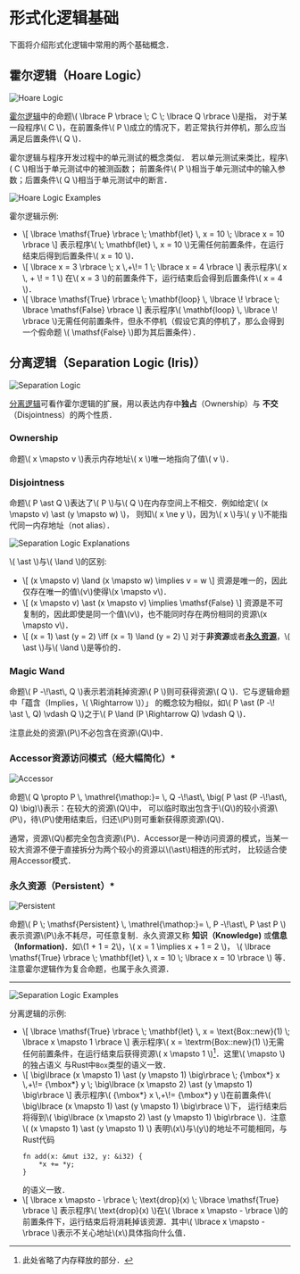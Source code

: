 # 形式化逻辑基础

下面将介绍形式化逻辑中常用的两个基础概念．

## 霍尔逻辑（Hoare Logic）

![Hoare Logic](images/hoare.png)

[霍尔逻辑](https://en.wikipedia.org/wiki/Hoare_logic)中的命题\\( \lbrace P \rbrace \\; C \\; \lbrace Q \rbrace \\)是指，
对于某一段程序\\( C \\)，在前置条件\\( P \\)成立的情况下，若正常执行并停机，那么应当满足后置条件\\( Q \\)．

霍尔逻辑与程序开发过程中的单元测试的概念类似．
若以单元测试来类比，程序\\( C \\)相当于单元测试中的被测函数；
前置条件\\( P \\)相当于单元测试中的输入参数；后置条件\\( Q \\)相当于单元测试中的断言．

![Hoare Logic Examples](images/hoare-example.png)

霍尔逻辑示例:
- \\[ \lbrace \mathsf{True} \rbrace \\; \mathbf{let} \\, x = 10 \\; \lbrace x = 10 \rbrace \\]
  表示程序\\( \\; \mathbf{let} \\, x = 10 \\)无需任何前置条件，在运行结束后得到后置条件\\( x = 10 \\)．
- \\[ \lbrace x = 3 \rbrace \\; x \\,+\\!= 1 \\; \lbrace x = 4 \rbrace \\]
  表示程序\\( x \\, + \\! = 1 \\) 在\\( x = 3 \\)的前置条件下，运行结束后会得到后置条件\\( x = 4 \\)．
- \\[ \lbrace \mathsf{True} \rbrace \\; \mathbf{loop} \\, \lbrace \\! \rbrace \\; \lbrace \mathsf{False} \rbrace \\]
  表示程序\\( \mathbf{loop} \\, \lbrace \\! \rbrace \\)无需任何前置条件，但永不停机（假设它真的停机了，那么会得到一个假命题
  \\( \mathsf{False} \\)即为其后置条件）．

## 分离逻辑（Separation Logic (Iris)）

![Separation Logic](images/sep-logic.png)

[分离逻辑](https://en.wikipedia.org/wiki/Separation_logic)可看作霍尔逻辑的扩展，用以表达内存中**独占**（Ownership）与
**不交**（Disjointness）的两个性质．

### Ownership

命题\\( x \mapsto v \\)表示内存地址\\( x \\)唯一地指向了值\\( v \\)．

### Disjointness

命题\\( P \ast Q \\)表达了\\( P \\)与\\( Q \\)在内存空间上不相交．例如给定\\( (x \mapsto v) \ast (y \mapsto w) \\)，
则知\\( x \ne y \\)，因为\\( x \\)与\\( y \\)不能指代同一内存地址（not alias）．

![Separation Logic Explanations](images/sep-logic-explanations.png)

\\( \ast \\)与\\( \land \\)的区别:
- \\[ (x \mapsto v) \land (x \mapsto w) \implies v = w \\]
  资源是唯一的，因此仅存在唯一的值\\(v\\)使得\\(x \mapsto v\\)．
- \\[ (x \mapsto v) \ast (x \mapsto v) \implies \mathsf{False} \\]
  资源是不可复制的，因此即使是同一个值\\(v\\)，也不能同时存在两份相同的资源\\(x \mapsto v\\)．
- \\[ (x = 1) \ast (y = 2) \iff (x = 1) \land (y = 2) \\]
  对于**非资源**或者[**永久资源**](#永久资源persistent)，\\( \ast \\)与\\( \land \\)是等价的．

### Magic Wand

命题\\( P -\\!\ast\\, Q \\)表示若消耗掉资源\\( P \\)则可获得资源\\( Q \\)．它与逻辑命题中「蕴含（Implies，\\( \Rightarrow \\)）」
的概念较为相似，如\\( P \ast (P -\\! \ast \\, Q) \vdash Q \\)之于\\( P \land (P \Rightarrow Q) \vdash Q \\)．

注意此处的资源\\(P\\)不必包含在资源\\(Q\\)中．

### Accessor资源访问模式（经大幅简化）*

![Accessor](images/accessor.png)

命题\\( Q \propto P \\, \mathrel{\mathop:}= \\, Q -\\!\ast\\, \big( P \ast (P -\\!\ast\\, Q) \big)\\)表示：在较大的资源\\(Q\\)中，
可以临时取出包含于\\(Q\\)的较小资源\\(P\\)，待\\(P\\)使用结束后，归还\\(P\\)则可重新获得原资源\\(Q\\)．

通常，资源\\(Q\\)都完全包含资源\\(P\\)．Accessor是一种访问资源的模式，当某一较大资源不便于直接拆分为两个较小的资源以\\(\ast\\)相连的形式时，
比较适合使用Accessor模式．

### 永久资源（Persistent）*

![Persistent](images/persistent.png)

命题\\( P \\; \mathsf{Persistent} \\, \mathrel{\mathop:}= \\, P -\\!\ast\\, P \ast P \\)表示资源\\(P\\)永不耗尽，可任意复制．永久资源又称
**知识（Knowledge)** 或**信息（Information)**．如\\(1 + 1 = 2\\)，\\( x = 1 \implies x + 1 = 2 \\)，
\\( \lbrace \mathsf{True} \rbrace \\; \mathbf{let} \\, x = 10 \\; \lbrace x = 10 \rbrace \\) 等．注意霍尔逻辑作为复合命题，也属于永久资源．

---

![Separation Logic Examples](images/sep-logic-examples.png)

分离逻辑的示例:
- \\[ \lbrace \mathsf{True} \rbrace \\; \mathbf{let} \\, x = \text{Box::new}(1) \\; \lbrace x \mapsto 1 \rbrace \\]
表示程序\\( x = \textrm{Box::new}(1) \\)无需任何前置条件，在运行结束后获得资源\\( x \mapsto 1 \\)[^dealloc]．这里\\( \mapsto \\)的独占语义
与Rust中`Box`类型的语义一致．
- \\[ \big\lbrace (x \mapsto 1) \ast (y \mapsto 1) \big\rbrace \\; {\mbox*} x \\,+\\!= {\mbox*} y \\; 
    \big\lbrace (x \mapsto 2) \ast (y \mapsto 1) \big\rbrace \\]
  表示程序\\( {\mbox*} x \\,+\\!= {\mbox*} y \\)在前置条件\\( \big\lbrace (x \mapsto 1) \ast (y \mapsto 1) \big\rbrace \\)下，
  运行结束后将得到\\( \big\lbrace (x \mapsto 2) \ast (y \mapsto 1) \big\rbrace \\)．注意 \\( (x \mapsto 1) \ast (y \mapsto 1) \\) 
  表明\\(x\\)与\\(y\\)的地址不可能相同，与Rust代码
  ```rust,ignore
  fn add(x: &mut i32, y: &i32) {
      *x += *y;
  }
  ```
  的语义一致．
- \\[ \lbrace x \mapsto - \rbrace \\; \text{drop}(x) \\; \lbrace \mathsf{True} \rbrace \\]
  表示程序\\( \text{drop}(x) \\)在\\( \lbrace x \mapsto - \rbrace \\)的前置条件下，运行结束后将消耗掉该资源．其中\\( \lbrace x \mapsto - 
  \rbrace \\)表示不关心地址\\(x\\)具体指向什么值．

[^dealloc]: 此处省略了内存释放的部分．

